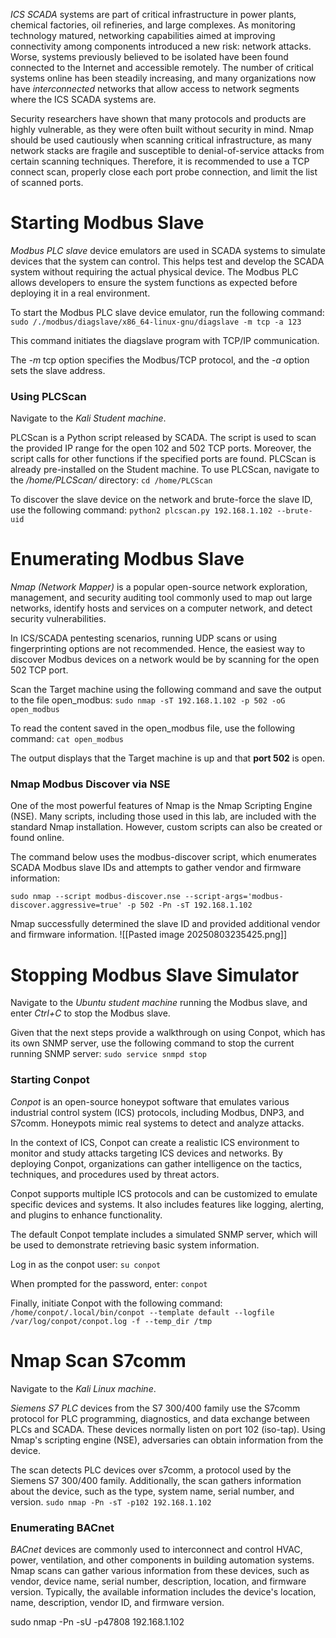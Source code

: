 _ICS SCADA_ systems are part of critical infrastructure in power plants, chemical factories, oil refineries, and large complexes. As monitoring technology matured, networking capabilities aimed at improving connectivity among components introduced a new risk: network attacks. Worse, systems previously believed to be isolated have been found connected to the Internet and accessible remotely. The number of critical systems online has been steadily increasing, and many organizations now have _interconnected_ networks that allow access to network segments where the ICS SCADA systems are.

Security researchers have shown that many protocols and products are highly vulnerable, as they were often built without security in mind. Nmap should be used cautiously when scanning critical infrastructure, as many network stacks are fragile and susceptible to denial-of-service attacks from certain scanning techniques. Therefore, it is recommended to use a TCP connect scan, properly close each port probe connection, and limit the list of scanned ports.
# Starting Modbus Slave

_Modbus PLC slave_ device emulators are used in SCADA systems to simulate devices that the system can control. This helps test and develop the SCADA system without requiring the actual physical device. The Modbus PLC allows developers to ensure the system functions as expected before deploying it in a real environment.

To start the Modbus PLC slave device emulator, run the following command:
`sudo /./modbus/diagslave/x86_64-linux-gnu/diagslave -m tcp -a 123`

This command initiates the diagslave program with TCP/IP communication.

The _-m_ tcp option specifies the Modbus/TCP protocol, and the _-a_ option sets the slave address.
### Using PLCScan

Navigate to the _Kali Student machine_.

PLCScan is a Python script released by SCADA. The script is used to scan the provided IP range for the open 102 and 502 TCP ports. Moreover, the script calls for other functions if the specified ports are found. PLCScan is already pre-installed on the Student machine. To use PLCScan, navigate to the _/home/PLCScan/_ directory:
`cd /home/PLCScan`

To discover the slave device on the network and brute-force the slave ID, use the following command:
`python2 plcscan.py 192.168.1.102 --brute-uid`
# Enumerating Modbus Slave

_Nmap (Network Mapper)_ is a popular open-source network exploration, management, and security auditing tool commonly used to map out large networks, identify hosts and services on a computer network, and detect security vulnerabilities.

In ICS/SCADA pentesting scenarios, running UDP scans or using fingerprinting options are not recommended. Hence, the easiest way to discover Modbus devices on a network would be by scanning for the open 502 TCP port.

Scan the Target machine using the following command and save the output to the file open_modbus:
`sudo nmap -sT 192.168.1.102 -p 502 -oG open_modbus`

To read the content saved in the open_modbus file, use the following command:
`cat open_modbus`

The output displays that the Target machine is up and that **port 502** is open.
### Nmap Modbus Discover via NSE

One of the most powerful features of Nmap is the Nmap Scripting Engine (NSE). Many scripts, including those used in this lab, are included with the standard Nmap installation. However, custom scripts can also be created or found online.

The command below uses the modbus-discover script, which enumerates SCADA Modbus slave IDs and attempts to gather vendor and firmware information:

`sudo nmap --script modbus-discover.nse --script-args='modbus-discover.aggressive=true' -p 502 -Pn -sT 192.168.1.102`

Nmap successfully determined the slave ID and provided additional vendor and firmware information.
![[Pasted image 20250803235425.png]]
# Stopping Modbus Slave Simulator

Navigate to the _Ubuntu student machine_ running the Modbus slave, and enter _Ctrl+C_ to stop the Modbus slave.

Given that the next steps provide a walkthrough on using Conpot, which has its own SNMP server, use the following command to stop the current running SNMP server:
`sudo service snmpd stop`
### Starting Conpot

_Conpot_ is an open-source honeypot software that emulates various industrial control system (ICS) protocols, including Modbus, DNP3, and S7comm. Honeypots mimic real systems to detect and analyze attacks.

In the context of ICS, Conpot can create a realistic ICS environment to monitor and study attacks targeting ICS devices and networks. By deploying Conpot, organizations can gather intelligence on the tactics, techniques, and procedures used by threat actors.

Conpot supports multiple ICS protocols and can be customized to emulate specific devices and systems. It also includes features like logging, alerting, and plugins to enhance functionality.

The default Conpot template includes a simulated SNMP server, which will be used to demonstrate retrieving basic system information.

Log in as the conpot user:
`su conpot`

When prompted for the password, enter:
`conpot`

Finally, initiate Conpot with the following command:
`/home/conpot/.local/bin/conpot --template default --logfile /var/log/conpot/conpot.log -f --temp_dir /tmp`
# Nmap Scan S7comm

Navigate to the _Kali Linux machine_.

_Siemens S7 PLC_ devices from the S7 300/400 family use the S7comm protocol for PLC programming, diagnostics, and data exchange between PLCs and SCADA. These devices normally listen on port 102 (iso-tap). Using Nmap's scripting engine (NSE), adversaries can obtain information from the device.

The scan detects PLC devices over s7comm, a protocol used by the Siemens S7 300/400 family. Additionally, the scan gathers information about the device, such as the type, system name, serial number, and version.
`sudo nmap -Pn -sT -p102 192.168.1.102`

### Enumerating BACnet

_BACnet_ devices are commonly used to interconnect and control HVAC, power, ventilation, and other components in building automation systems. Nmap scans can gather various information from these devices, such as vendor, device name, serial number, description, location, and firmware version. Typically, the available information includes the device's location, name, description, vendor ID, and firmware version.

sudo nmap -Pn -sU -p47808 192.168.1.102

